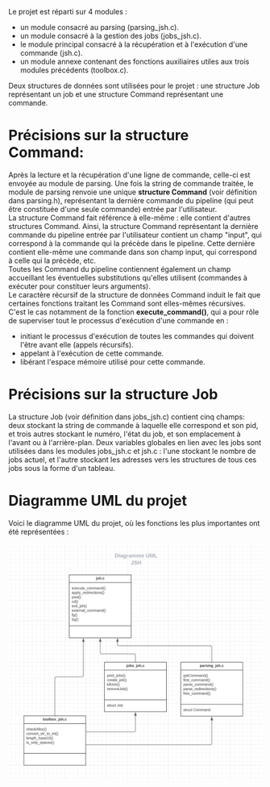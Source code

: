 Le projet est réparti sur 4 modules :
- un module consacré au parsing (parsing_jsh.c).
- un module consacré à la gestion des jobs (jobs_jsh.c).
- le module principal consacré à la récupération et à l'exécution d'une commande (jsh.c).
- un module annexe contenant des fonctions auxiliaires utiles aux trois modules précédents (toolbox.c).

Deux structures de données sont utilisées pour le projet : une structure Job représentant un job et une structure Command représentant une commande.

# Précisions sur la structure Command:

Après la lecture et la récupération d'une ligne de commande, celle-ci est envoyée au module de parsing.
Une fois la string de commande traitée, le module de parsing renvoie une unique **structure Command** (voir définition dans parsing.h), représentant la dernière commande du pipeline (qui peut être constituée d'une seule commande) entrée par l'utilisateur.  
La structure Command fait référence à elle-même : elle contient d'autres structures Command. Ainsi, la structure Command représentant la dernière commande du pipeline entrée par l'utilisateur contient un champ "input", qui correspond à la commande qui la précède dans le pipeline. Cette dernière contient elle-même une commande dans son champ input, qui correspond à celle qui la précède, etc.  
Toutes les Command du pipeline contiennent également un champ accueillant les éventuelles substitutions qu'elles utilisent (commandes à exécuter pour constituer leurs arguments).   
Le caractère récursif de la structure de données Command induit le fait que certaines fonctions traitant les Command sont elles-mêmes récursives. C'est le cas notamment de la fonction **execute_command()**, qui a pour rôle de superviser tout le processus d'exécution d'une commande en :  
- initiant le processus d'exécution de toutes les commandes qui doivent l'être avant elle (appels récursifs).
- appelant à l'exécution de cette commande.
- libérant l'espace mémoire utilisé pour cette commande.

# Précisions sur la structure Job

La structure Job (voir définition dans jobs_jsh.c) contient cinq champs: deux stockant la string de commande à laquelle elle correspond et son pid, et trois autres stockant le numéro, l'état du job, et son emplacement à l'avant ou à l'arrière-plan. Deux variables globales en lien avec les jobs sont utilisées dans les modules jobs_jsh.c et jsh.c : l'une stockant le nombre de jobs actuel, et l'autre stockant les adresses vers les structures de tous ces jobs sous la forme d'un tableau.

# Diagramme UML du projet

Voici le diagramme UML du projet, où les fonctions les plus importantes ont été représentées :

![Diagramme UML](DiagrammeUML.png "DiagrammeUML")
